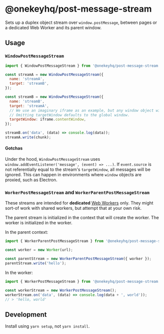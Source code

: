 # @onekeyhq/post-message-stream

Sets up a duplex object stream over `window.postMessage`, between pages or a dedicated Web Worker and its parent window.

## Usage

### `WindowPostMessageStream`

```javascript
import { WindowPostMessageStream } from '@onekeyhq/post-message-stream';

const streamA = new WindowPostMessageStream({
  name: 'streamA',
  target: 'streamB',
});

const streamB = new WindowPostMessageStream({
  name: 'streamB',
  target: 'streamA',
  // We use an imaginary iframe as an example, but any window object will do.
  // Omitting targetWindow defaults to the global window.
  targetWindow: iframe.contentWindow,
});

streamB.on('data', (data) => console.log(data));
streamA.write(chunk);
```

#### Gotchas

Under the hood, `WindowPostMessageStream` uses `window.addEventListener('message', (event) => ...)`.
If `event.source` is not referentially equal to the stream's `targetWindow`, all messages will be ignored.
This can happen in environments where `window` objects are proxied, such as Electron.

### `WorkerPostMessageStream` and `WorkerParentPostMessageStream`

These streams are intended for **dedicated** [Web Workers](https://developer.mozilla.org/en-US/docs/Web/API/Web_Workers_API/Using_web_workers) only.
They might sort-of work with shared workers, but attempt that at your own risk.

The parent stream is initialized in the context that will create the worker.
The worker is initialized in the worker.

In the parent context:

```javascript
import { WorkerParentPostMessageStream } from '@onekeyhq/post-message-stream';

const worker = new Worker(url);

const parentStream = new WorkerParentPostMessageStream({ worker });
parentStream.write('hello');
```

In the worker:

```javascript
import { WorkerPostMessageStream } from '@onekeyhq/post-message-stream';

const workerStream = new WorkerPostMessageStream();
workerStream.on('data', (data) => console.log(data + ', world'));
// > 'hello, world'
```

## Development

Install using `yarn setup`, not `yarn install`.
